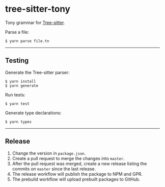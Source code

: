 # tree-sitter-tony

Tony grammar for [Tree-sitter](https://github.com/tree-sitter/tree-sitter).

Parse a file:

    $ yarn parse file.tn

---

## Testing

Generate the Tree-sitter parser:

    $ yarn install
    $ yarn generate

Run tests:

    $ yarn test

Generate type declarations:

    $ yarn types

---

## Release

1. Change the version in `package.json`.
1. Create a pull request to merge the changes into `master`.
1. After the pull request was merged, create a new release listing the commits on `master` since the last release.
1. The release workflow will publish the package to NPM and GPR.
1. The prebuild workflow will upload prebuilt packages to GitHub.
